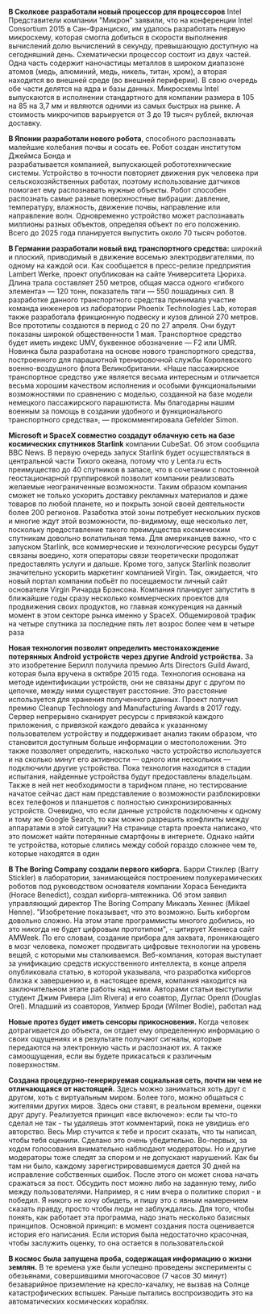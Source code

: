 __В Сколкове разработали новый процессор для процессоров__ Intel 
 Представители компании "Микрон" заявили, что на конференции Intel Consortium 
 2015 в Сан-Франциско, им удалось разработать первую микросхему, которая 
 смогла добиться в скорости выполнения вычислений долю вычислений в секунду, 
 превышающую доступную на сегодняшний день. 
 Схематически процессор состоит из двух частей. Одна часть содержит 
 наночастицы металлов в широком диапазоне атомов (медь, алюминий, медь, 
 никель, титан, хром), а вторая находится во внешней среде (во внешней 
 периферии). В свою очередь обе части делятся на ядра и базы данных. 
 Микросхемы Intel выпускаются в исполнении стандартного для компании размера 
 в 105 на 85 на 3,7 мм и являются одними из самых быстрых на рынке. А 
 стоимость микрочипов варьируется от 3 до 19 тысяч рублей, включая доставку. 

__В Японии разработали нового робота__, способного распознавать малейшие 
колебания почвы и сосать ее. Робот создан институтом Джеймса Бонда и  
разрабатывается компанией, выпускающей робототехнические системы. Устройство 
в точности повторяет движения рук человека при сельскохозяйственных работах, 
поэтому использование датчиков помогает ему распознавать нужные объекты. 
Робот способен распознать самые разные поверхностные вибрации: давление, 
температуру, влажность, движение почвы, направление или направление волн. 
Одновременно устройство может распознавать миллионы разных объектов, 
определяя объект по его положению. Всего до 2025 года планируется выпустить 
около 70 тысяч роботов.

__В Германии разработали новый вид транспортного средства:__ широкий и 
плоский, приводимый в движение восемью электродвигателями, по одному на 
каждой оси. Как сообщается в пресс-релизе предприятия Lambert Werke, проект 
опубликован на сайте Университета Цюриха. Длина трала составляет 250 метров, 
общая масса одного «гибкого элемента» — 120 тонн, показатель тяги — 550 
лошадиных сил. В разработке данного транспортного средства принимала участие 
команда инженеров из лаборатории Phoenix Technologies Lab, которая также 
разработала фрикционную подвеску и кузов длиной 270 метров. Все прототипы 
создаются в период с 20 по 27 апреля. Они будут показаны широкой 
общественности 1 мая. Транспортное средство будет иметь индекс UMV, буквенное 
обозначение — F2 или UMR. Новинка была разработана на основе нового 
транспортного средства, построенного для парашютной тренировочной службы 
Королевского военно-воздушного флота Великобритании. «Наше пассажирское 
транспортное средство уже является весьма интересным и отличается весьма 
хорошим качеством исполнения и особыми функциональными возможностями по 
сравнению с моделью, созданной на базе модели немецкого пассажирского 
парашютиста. Мы благодарны нашим военным за помощь в создании удобного и 
функционального транспортного средства», — прокомментировала Gefelder Simon.

__Microsoft и SpaceX совместно создадут облачную сеть на базе космических 
спутников Starlink__ компании CubeSat. Об этом сообщила BBC News. В первую 
очередь запуск Starlink будет осуществляться в центральной части Тихого 
океана, потому что у Lenta.ru есть преимущество до 40 спутников в запасе, что 
в сочетании с постоянной геостационарной группировкой позволит компании 
реализовать желаемые неограниченные возможности. Таким образом компания 
сможет не только ускорить доставку рекламных материалов и даже товаров по 
любой планете, но и покрыть зоной своей деятельности более 200 регионов. 
Разаботка этой зоны потребует нескольких пусков и многие ждут этой 
возможности, по-видимому, еще несколько лет, поскольку предоставление такого 
преимущества космическим спутникам довольно волатильная тема. Для американцев 
важно, что с запуском Starlink, все коммерческие и технологические ресурсы 
будут связаны воедино, хотя операторы связи теоретически продолжат 
предоставлять услуги и дальше. Кроме того, запуск Starlink позволит 
значительно ускорить маркетинг компанией Virgin. Так, ожидается, что новый 
портал компании побьёт по посещаемости личный сайт основателя Virgin Ричарда 
Брэнсона. Компания планирует запустить в ближайшие годы сразу несколько 
коммерческих проектов для продвижения своих продуктов, но главная конкуренция 
на данный момент в этом секторе рынка именно у SpaceX. Общемировой трафик на 
четыре спутника за последние пять лет возрос более чем в четыре раза

__Новая технология позволит определить местонахождение потерянных Android 
устройств через другие Android устройства.__ За это изобретение Берилл 
получила премию Arts Directors Guild Award, которая была вручена в октябре 
2015 года. Технология основана на методе идентификации устройств, они не 
связаны друг с другом по цепочке, между ними существует расстояние. Это 
расстояние используется для хранения полученного данных. Проект получил 
премию Cleanup Technology and Manufacturing Awards в 2017 году. Сервер 
непрерывно сканирует ресурсы с привязкой каждого приложения, с привязкой 
каждого девайса к указанному пользователем устройству и поддерживает анализ 
таким образом, что становится доступным больше информации о местоположении. 
Это также позволяет определить, насколько часто устройство используется и на 
сколько минут его активности — одного или нескольких — подключили другие 
устройства. Пока технология находится в стадии испытания, найденные 
устройства будут предоставлены владельцам. Также в ней нет необходимости в 
тарифном плане, но тестирование начатое сейчас даст нам представление о 
возможности разблокировки всех телефонов и планшетов с полностью 
синхронизированных устройств. Очевидно, что если данные устройств подключены 
к одному и тому же Google Search, то как можно разрешить конфликты между 
аппаратами в этой ситуации? На странице старта проекта написано, что это 
поможет найти потерянные смартфоны в интернете. Однако найти те устройства, 
которые слились между собой гораздо сложнее чем те, которые находятся в один

__В The Boring Company создали первого киборга.__ Барри Стиклер (Barry 
Stickler) в лаборатории, занимающейся построением полукерамических роботов 
под руководством основателя компании Хораса Бенедикта (Horace Benedict), 
создал киборга-мятежника. Об этом заявил управляющий директор The Boring 
Company Микаэль Хеннес (Mikael Henne). "Изобретение показывает, что это 
возможно. Быть киборгом довольно сложно. На этом этапе программисты многого 
добились, но это никогда не будет цифровым прототипом", - цитирует Хеннеса 
сайт AMWeek. По его словам, создание прибора для захвата, проникающего в мозг 
человека, поможет продвигать цифровые технологии на уровень вещей, с которыми 
мы сталкиваемся. Веб-компания, которая выступает за унификацию средств 
искусственного интеллекта, в конце апреля опубликовала статью, в которой 
указывала, что разработка киборгов близка к завершению и, в настоящее время, 
компания находится на заключительном этапе работы над ними. Авторами статьи 
выступили студент Джим Ривера (Jim Rivera) и его соавтор, Дуглас Орелл 
(Douglas Orel). Младший из соавторов, Уилмер Броди (Wilmer Bodie), работал над

__Новые протез будет иметь сенсоры прикосновения.__ Когда человек 
дотрагивается до объекта, он отдает ему определенную информацию о своих 
ощущениях и в результате получают сигналы, которые передаются на электронную 
часть и распознают их. А также самоощущения, если вы будете прикасаться к 
различным поверхностям.

__Создана процедурно-генерируемая социальная сеть, почти ни чем не 
отличающаяся от настоящей.__ Здесь можно заниматься хоть друг с другом, хоть 
с виртуальным миром. Более того, можно общаться с жителями других миров. 
Здесь они ставят, в реальном времени, оценки друг другу. Реализуется принцип 
«все включено»: если ты что-то сделал не так - ты удаляешь этот комментарий, 
пока не увидишь его авторство. Весь Мир стучится к тебе и просит сказать, что 
ты написал, чтобы тебя оценили. Сделано это очень убедительно. Во-первых, за 
ходом голосования внимательно наблюдают модераторы. Но и другие модераторы 
тоже следят за спором и не допускают нарушений. Как бы там ни было, каждому 
зарегистрировавшемуся дается 30 дней на исправление собственных ошибок. После 
этого он может снова начать сражаться за пост. Обсудить пост можно либо на 
заданную тему, либо между пользователями. Например, я с ним вчера о политике 
спорил - и победил. Я никого не хочу обидеть, и пишу это с явным намерением 
сказать правду, просто чтобы люди не заблуждались. Для того, чтобы понять, 
как работает эта программа, надо знать несколько базисных принципов. Основной 
принцип: в момент создания поста оценивается история его написания. Если 
история была недостаточно красочная, чтобы заслужить оценку, то она остается 
в пользовательской

__В космос была запущена проба, содержащая информацию о жизни землян.__ В те 
времена уже были успешно проведены эксперименты с обезьянами, совершившими 
многочасовое (7 часов 30 минут) безаварийное приземление на кресло-качалку, 
не вызвав на Солнце катастрофических вспышек. Раньше пытались воспроизводить 
это на автоматических космических кораблях.
